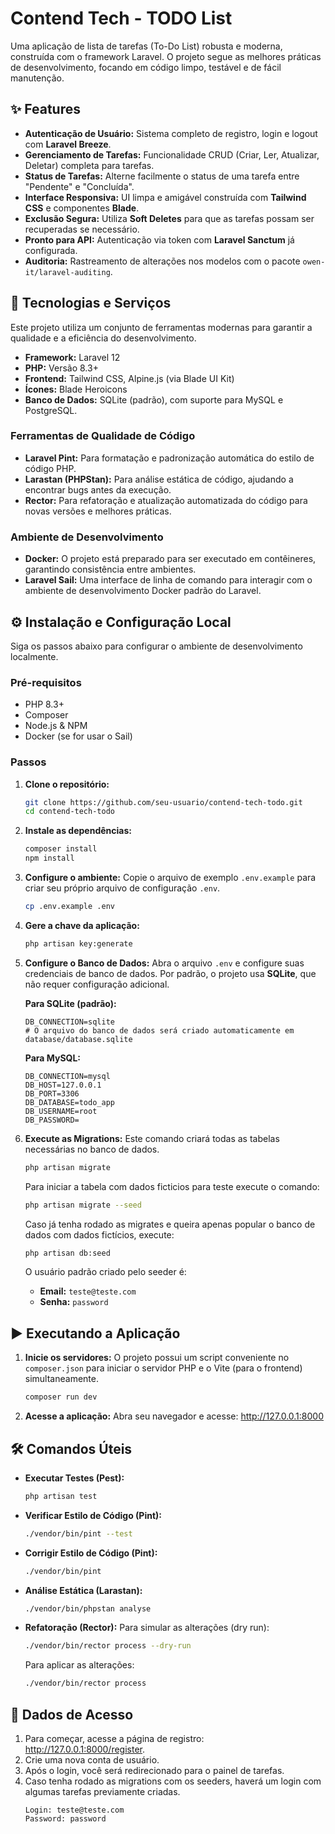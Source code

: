 # Contend Tech - TODO List

Uma aplicação de lista de tarefas (To-Do List) robusta e moderna, construída com o framework Laravel. O projeto segue as melhores práticas de desenvolvimento, focando em código limpo, testável e de fácil manutenção.

## ✨ Features

- **Autenticação de Usuário:** Sistema completo de registro, login e logout com **Laravel Breeze**.
- **Gerenciamento de Tarefas:** Funcionalidade CRUD (Criar, Ler, Atualizar, Deletar) completa para tarefas.
- **Status de Tarefas:** Alterne facilmente o status de uma tarefa entre "Pendente" e "Concluída".
- **Interface Responsiva:** UI limpa e amigável construída com **Tailwind CSS** e componentes **Blade**.
- **Exclusão Segura:** Utiliza **Soft Deletes** para que as tarefas possam ser recuperadas se necessário.
- **Pronto para API:** Autenticação via token com **Laravel Sanctum** já configurada.
- **Auditoria:** Rastreamento de alterações nos modelos com o pacote `owen-it/laravel-auditing`.

## 🚀 Tecnologias e Serviços

Este projeto utiliza um conjunto de ferramentas modernas para garantir a qualidade e a eficiência do desenvolvimento.

- **Framework:** Laravel 12
- **PHP:** Versão 8.3+
- **Frontend:** Tailwind CSS, Alpine.js (via Blade UI Kit)
- **Ícones:** Blade Heroicons
- **Banco de Dados:** SQLite (padrão), com suporte para MySQL e PostgreSQL.

### Ferramentas de Qualidade de Código

- **Laravel Pint:** Para formatação e padronização automática do estilo de código PHP.
- **Larastan (PHPStan):** Para análise estática de código, ajudando a encontrar bugs antes da execução.
- **Rector:** Para refatoração e atualização automatizada do código para novas versões e melhores práticas.

### Ambiente de Desenvolvimento

- **Docker:** O projeto está preparado para ser executado em contêineres, garantindo consistência entre ambientes.
- **Laravel Sail:** Uma interface de linha de comando para interagir com o ambiente de desenvolvimento Docker padrão do Laravel.

## ⚙️ Instalação e Configuração Local

Siga os passos abaixo para configurar o ambiente de desenvolvimento localmente.

### Pré-requisitos

- PHP 8.3+
- Composer
- Node.js & NPM
- Docker (se for usar o Sail)

### Passos

1.  **Clone o repositório:**
    ```bash
    git clone https://github.com/seu-usuario/contend-tech-todo.git
    cd contend-tech-todo
    ```

2.  **Instale as dependências:**
    ```bash
    composer install
    npm install
    ```

3.  **Configure o ambiente:**
    Copie o arquivo de exemplo `.env.example` para criar seu próprio arquivo de configuração `.env`.
    ```bash
    cp .env.example .env
    ```

4.  **Gere a chave da aplicação:**
    ```bash
    php artisan key:generate
    ```

5.  **Configure o Banco de Dados:**
    Abra o arquivo `.env` e configure suas credenciais de banco de dados. Por padrão, o projeto usa **SQLite**, que não requer configuração adicional.

    **Para SQLite (padrão):**
    ```dotenv
    DB_CONNECTION=sqlite
    # O arquivo do banco de dados será criado automaticamente em database/database.sqlite
    ```

    **Para MySQL:**
    ```dotenv
    DB_CONNECTION=mysql
    DB_HOST=127.0.0.1
    DB_PORT=3306
    DB_DATABASE=todo_app
    DB_USERNAME=root
    DB_PASSWORD=
    ```

6.  **Execute as Migrations:**
    Este comando criará todas as tabelas necessárias no banco de dados.
    ```bash
    php artisan migrate
    ```
    Para iniciar a tabela com dados ficticios para teste execute o comando:
    ```bash
    php artisan migrate --seed
    ```
    Caso já tenha rodado as migrates e queira apenas popular o banco de dados com dados fictícios, execute:
    ```bash
    php artisan db:seed
    ```
    O usuário padrão criado pelo seeder é:
    - **Email:** `teste@teste.com`
    - **Senha:** `password`

## ▶️ Executando a Aplicação

1.  **Inicie os servidores:**
    O projeto possui um script conveniente no `composer.json` para iniciar o servidor PHP e o Vite (para o frontend) simultaneamente.
    ```bash
    composer run dev
    ```

2.  **Acesse a aplicação:**
    Abra seu navegador e acesse: http://127.0.0.1:8000

## 🛠️ Comandos Úteis

- **Executar Testes (Pest):**
  ```bash
  php artisan test
  ```

- **Verificar Estilo de Código (Pint):**
  ```bash
  ./vendor/bin/pint --test
  ```

- **Corrigir Estilo de Código (Pint):**
  ```bash
  ./vendor/bin/pint
  ```

- **Análise Estática (Larastan):**
  ```bash
  ./vendor/bin/phpstan analyse
  ```

- **Refatoração (Rector):**
  Para simular as alterações (dry run):
  ```bash
  ./vendor/bin/rector process --dry-run
  ```
  Para aplicar as alterações:
  ```bash
  ./vendor/bin/rector process
  ```

## 🔑 Dados de Acesso

1.  Para começar, acesse a página de registro: http://127.0.0.1:8000/register.
2.  Crie uma nova conta de usuário.
3.  Após o login, você será redirecionado para o painel de tarefas.
4.  Caso tenha rodado as migrations com os seeders, haverá um login com algumas tarefas previamente criadas.
    ```
    Login: teste@teste.com
    Password: password

